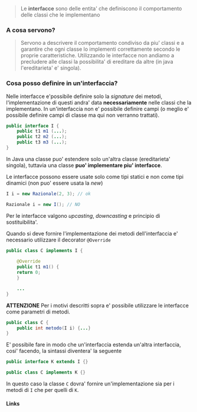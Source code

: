 >Le **interfacce** sono delle entita' che definiscono il comportamento delle classi che le implementano

### A cosa servono?
>Servono a descrivere il comportamento condiviso da piu' classi e a garantire che ogni classe lo implementi correttamente secondo le proprie caratteristiche. Utilizzando le interfacce non andiamo a precludere alle classi la possibilita' di ereditare da altre (in java l'ereditarieta' e' singola).

### Cosa posso definire in un'interfaccia?
Nelle interfacce e'possibile definire solo la *signature* dei metodi, l'implementazione di questi andra' data **necessariamente** nelle classi che la implementano. In un'interfaccia non e' possibile definire campi (o meglio e' possibile definire campi di classe ma qui non verranno trattati).
```java
public interface I {
	public t1 m1 (...);
	public t2 m2 (...);
	public t3 m3 (...);
}
```

In Java una classe puo' estendere solo un'altra classe (ereditarieta' singola), tuttavia una classe **puo' implementare piu' interfacce**.

Le interfacce possono essere usate solo come tipi statici e non come tipi dinamici (non puo' essere usata la *new*)
```java
I i = new Razionale(2, 3); // ok

Razionale i = new I(); // NO
```
Per le interfacce valgono *upcasting*, *downcasting* e principio di sostituibilita'.

Quando si deve fornire l'implementazione dei metodi dell'interfaccia e' necessario utilizzare il decorator `@Override`
```java
public class C implements I {
	
	@Override
	public t1 m1() {
	return 0;
	}

	...
}
```

**ATTENZIONE**
Per i motivi descritti sopra e' possibile utilizzare le interfacce come parametri di metodi.
```java
public class C {
	public int metodo(I i) {...}
}
```

E' possibile fare in modo che un'interfaccia estenda un'altra interfaccia, cosi' facendo, la sintassi diventera' la seguente
```java
public interface K extends I {}

public class C implements K {}
```
In questo caso la classe `C` dovra' fornire un'implementazione sia per i metodi di `I` che per quelli di `K`.

#### Links